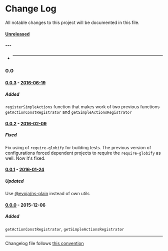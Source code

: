 # Change Log
All notable changes to this project will be documented in this file.

#### [Unreleased][unreleased]
##### ---
* ---

### 0.0

#### [0.0.3] - [2016-06-19][c-0.0.3]
##### Added
`registerSimpleActions` function that makes work of two previous functions `getActionConstRegistrator` and `getSimpleActionsRegistrator`

#### [0.0.2] - [2016-02-09][c-0.0.2]
##### Fixed
Fix using of `require-globify` for building tests. The previous version of configurations forced dependent projects to require the `require-globify` as well. Now it's fixed.

#### [0.0.1] - [2016-01-24][c-0.0.1]
##### Updated
Use [@evoja/ns-plain](https://www.npmjs.com/package/%2540evoja%2Fns-plain) instead of own utils

#### [0.0.0] - 2015-12-06
##### Added
`getActionConstRegistrator`, `getSimpleActionsRegistrator`


------------
Changelog file follows [this convention](http://keepachangelog.com/)

[unreleased]: https://github.com/evoja/redux-actions/compare/0.0.3...master
[c-0.0.3]: https://github.com/evoja/redux-actions/compare/0.0.2...0.0.3
[0.0.3]: https://github.com/evoja/redux-actions/tree/0.0.3
[c-0.0.2]: https://github.com/evoja/redux-actions/compare/0.0.1...0.0.2
[0.0.2]: https://github.com/evoja/redux-actions/tree/0.0.2
[c-0.0.1]: https://github.com/evoja/redux-actions/compare/0.0.0...0.0.1
[0.0.1]: https://github.com/evoja/redux-actions/tree/0.0.1
[0.0.0]: https://github.com/evoja/redux-actions/tree/0.0.0
